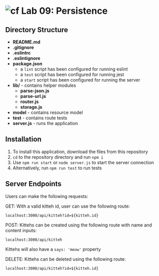 ![cf](https://i.imgur.com/7v5ASc8.png) Lab 09: Persistence
======

## Directory Structure
* **README.md**
* **.gitignore**
* **.eslintrc**
* **.eslintignore**
* **package.json**
  * a `lint` script has been configured for running eslint
  * a `test` script has been configured for running jest
  * a `start` script has been configured for running the server
* **lib/** - contains helper modules
  * **parse-json.js**
  * **parse-url.js**
  * **router.js** 
  * **storage.js**
* **model** - contains resource model
* **__test__** - contains route tests
* **server.js** - runs the application

## Installation
1. To install this application, download the files from this repository
2. `cd` to the repository directory and run `npm i`
3. Use `npm run start` or `node server.js` to start the server connection
4. Alternatively, run `npm run test` to run tests

## Server Endpoints
Users can make the following requests:

GET: With a valid kitteh id, user can use the following route: 
```
localhost:3000/api/kitteh?id=${kitteh.id}
```

POST: Kittehs can be created using the following route with name and content inputs: 
```
localhost:3000/api/kitteh
```
Kittehs will also have a `says: 'meow'` property 

DELETE: Kittehs can be deleted using the following route: 
```
localhost:3000/api/kitteh?id=${kitteh.id}
```

